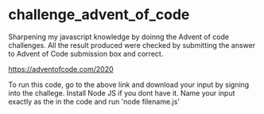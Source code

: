 # challenge_advent_of_code
Sharpening my javascript knowledge by doinng the Advent of code challenges.
All the result produced were checked by submitting the answer to Advent of Code submission box and correct.

https://adventofcode.com/2020

To run this code, go to the above link and download your input by signing into the challege.
Install Node JS if you dont have it.
Name your input exactly as the in the code and run 'node filename.js'
